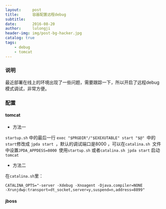 ```yaml
---
layout:     post
title:      容器配置远程debug
subtitle:   
date:       2016-08-20
author:     lulongji
header-img: img/post-bg-hacker.jpg
catalog: true
tags:
    - debug
    - tomcat
---
```


### 说明
最近部署在线上的环境出现了一些问题，需要跟踪一下，所以开启了远程debug模式调试，非常方便。

### 配置

#### tomcat

- 方法一

```startup.sh``` 中的最后一行 ```exec "$PRGDIR"/"$EXEXUTABLE" start "$@" ```中的```start```修改成 ```jpda start ```，默认的调试端口是8000 ，可以在```catalina.sh ```文件中设置```JPDA_APPDESS=8000 ```使用```startup.sh``` 或者```catalina.sh jpda start``` 启动```tomcat``` 

- 方法二

在```catalina.sh```里： 

    CATALINA_OPTS="-server -Xdebug -Xnoagent -Djava.compiler=NONE 
    -Xrunjdwp:transport=dt_socket,server=y,suspend=n,address=8899" 


#### jboss